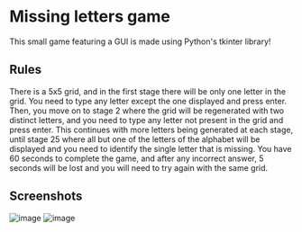 # Missing letters game
This small game featuring a GUI is made using Python's tkinter library!

## Rules
There is a 5x5 grid, and in the first stage there will be only one letter in the grid. You need to type any letter except the one displayed and press enter. Then, you move on to stage 2 where the grid will be regenerated with two distinct letters, and you need to type any letter not present in the grid and press enter. This continues with more letters being generated at each stage, until stage 25 where all but one of the letters of the alphabet will be displayed and you need to identify the single letter that is missing. You have 60 seconds to complete the game, and after any incorrect answer, 5 seconds will be lost and you will need to try again with the same grid.

## Screenshots

![image](https://github.com/user-attachments/assets/b16e26c1-f71d-4fa6-8f43-3dbfdd2fbeda)
![image](https://github.com/user-attachments/assets/3f6f4ec8-1e90-4e95-853b-5d8e8c596ebc)


